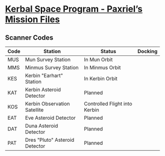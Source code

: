 # [Kerbal Space Program - Paxriel’s Mission Files](./)

## Scanner Codes

| Code | Station | Status | Docking |
|------|---------|--------|---------|
| MUS | Mun Survey Station | In Mun Orbit | |
| MMS | Minmus Survey Station | In Minmus Orbit | |
| KES | Kerbin "Earhart" Station | In Kerbin Orbit | |
| KAT | Kerbin Asteroid Detector | Planned | |
| KOS | Kerbin Observation Satellite | Controlled Flight into Kerbin | |
| EAT | Eve Asteroid Detector | Planned | |
| DAT | Duna Asteroid Detector | Planned | |
| PAT | Dres "Pluto" Asteroid Detector | Planned | |
